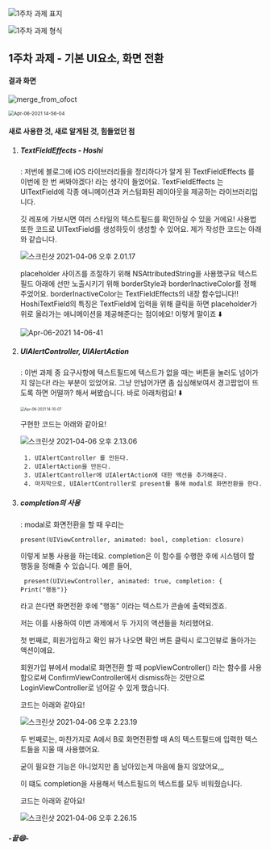 ![1주차 과제 표지](https://tva1.sinaimg.cn/large/008eGmZEgy1gp9xc64g2rj31hc0u0jtk.jpg)

![1주차 과제 형식](https://tva1.sinaimg.cn/large/008eGmZEgy1gp9xd8bv1mj31hc0u00zj.jpg)




## 1주차 과제 - 기본 UI요소, 화면 전환



#### 결과 화면

![merge_from_ofoct](https://tva1.sinaimg.cn/large/008eGmZEgy1gp9z3j84gvj315l0u0wjj.jpg)

<img src="https://tva1.sinaimg.cn/large/008eGmZEgy1gp9zf2v3u2g309i0j8x6q.gif" alt="Apr-06-2021 14-56-04" style="zoom:67%;" />



#### 새로 사용한 것, 새로 알게된 것, 힘들었던 점

1. ##### TextFieldEffects - Hoshi

   : 저번에 블로그에 iOS 라이브러리들을 정리하다가 알게 된 TextFieldEffects 를 이번에 한 번 써봐야겠다! 라는 생각이 들었어요.
   TextFieldEffects 는 UITextField에 각종 애니메이션과 커스텀화된 레이아웃을 제공하는 라이브러리입니다.

   [](https://github.com/raulriera/TextFieldEffects)

   깃 레포에 가보시면 여러 스타일의 텍스트필드를 확인하실 수 있을 거에요!
   사용법 또한 코드로 UITextField를 생성하듯이 생성할 수 있어요. 제가 작성한 코드는 아래와 같습니다.

   ![스크린샷 2021-04-06 오후 2.01.17](https://tva1.sinaimg.cn/large/008eGmZEgy1gp9xttb7o5j310u0audjl.jpg)

   placeholder 사이즈를 조절하기 위해 NSAttributedString을 사용했구요 
   텍스트 필드 아래에 선만 노출시키기 위해 borderStyle과 borderInactiveColor를 정해주었어요. borderInactiveColor는 TextFieldEffects의 내장 함수입니다!!
   HoshiTextField의 특징은 TextField에 입력을 위해 클릭을 하면 placeholder가 위로 올라가는 애니메이션을 제공해준다는 점이에요! 이렇게 말이죠 ⬇️

   ![Apr-06-2021 14-06-41](https://tva1.sinaimg.cn/large/008eGmZEgy1gp9xzheo9tg308m0661bl.gif)

2. ##### UIAlertController, UIAlertAction

   : 이번 과제 중 요구사항에 텍스트필드에 텍스트가 없을 때는 버튼을 눌러도 넘어가지 않는다! 라는 부분이 있었어요.
   그냥 안넘어가면 좀 심심해보여서 경고팝업이 뜨도록 하면 어떨까? 해서 써봤습니다.
   바로 아래처럼요! ⬇️
   
   <img src="https://tva1.sinaimg.cn/large/008eGmZEgy1gp9y31oez1g309i0ie1kx.gif" alt="Apr-06-2021 14-10-07" style="zoom:50%;" />
   
   
   
   구현한 코드는 아래와 같아요!
   
   ![스크린샷 2021-04-06 오후 2.13.06](https://tva1.sinaimg.cn/large/008eGmZEgy1gp9zbyy22vj30uq08k0u8.jpg)
   
   		1. UIAlertController 를 만든다.
   		2. UIAlertAction을 만든다.
   		3. UIAlertController에 UIAlertAction에 대한 액션을 추가해준다.
   		4. 마지막으로, UIAlertController로 present를 통해 modal로 화면전환을 한다.



3. ##### completion의 사용

   : modal로 화면전환을 할 때 우리는 

   ```
   present(UIViewController, animated: bool, completion: closure) 
   ```

   이렇게 보통 사용을 하는데요. 
   completion은 이 함수를 수행한 후에 시스템이 할 행동을 정해줄 수 있습니다.
   예륻 들어,

   ```
    present(UIViewController, animated: true, completion: { 
   Print("행동")}
   ```

   라고 쓴다면 화면전환 후에 "행동" 이라는 텍스트가 콘솔에 출력되겠죠.

   저는 이를 사용하여 이번 과제에서 두 가지의 액션들을 처리했어요.

   

   첫 번째로, 회원가입하고 확인 뷰가 나오면 확인 버튼 클릭시 로그인뷰로 돌아가는 액션이에요.

   회원가입 뷰에서 modal로 화면전환 할 때 popViewController() 라는 함수를 사용함으로써 ConfirmViewController에서 dismiss하는 것만으로 LoginViewController로 넘어갈 수 있게 했습니다.

   코드는 아래와 같아요!

   ![스크린샷 2021-04-06 오후 2.23.19](https://tva1.sinaimg.cn/large/008eGmZEgy1gp9yguc5t8j30zo086ac8.jpg)

   

   두 번째로는, 마찬가지로 A에서 B로 화면전환할 때 A의 텍스트필드에 입력한 텍스트들을 지울 때 사용했어요.

   굳이 필요한 기능은 아니었지만 좀 남아있는게 마음에 들지 않았어요,,,

   이 떄도 completion을 사용해서 텍스트필드의 텍스트를 모두 비워줬습니다. 

   코드는 아래와 같아요!

   ![스크린샷 2021-04-06 오후 2.26.15](https://tva1.sinaimg.cn/large/008eGmZEgy1gp9yjomi8rj30yy0a2q6q.jpg)



##### -끝😄-

